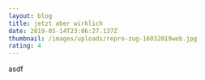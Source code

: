 ```yaml
---
layout: blog
title: jetzt aber wirklich
date: 2019-05-14T23:06:27.137Z
thumbnail: /images/uploads/repro-zug-16032019web.jpg
rating: 4
---
```

asdf
